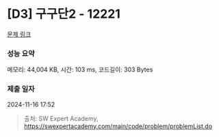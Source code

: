 # [D3] 구구단2 - 12221 

[문제 링크](https://swexpertacademy.com/main/code/problem/problemDetail.do?contestProbId=AXpz3dravpQDFATi) 

### 성능 요약

메모리: 44,004 KB, 시간: 103 ms, 코드길이: 303 Bytes

### 제출 일자

2024-11-16 17:52



> 출처: SW Expert Academy, https://swexpertacademy.com/main/code/problem/problemList.do